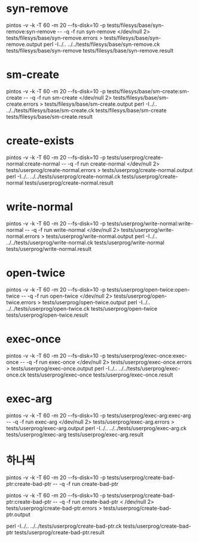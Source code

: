 # syn-remove
pintos -v -k -T 60 -m 20   --fs-disk=10 -p tests/filesys/base/syn-remove:syn-remove -- -q -f run syn-remove </dev/null 2> tests/filesys/base/syn-remove.errors > tests/filesys/base/syn-remove.output 
perl -I../.. ../../tests/filesys/base/syn-remove.ck tests/filesys/base/syn-remove tests/filesys/base/syn-remove.result

# sm-create
pintos -v -k -T 60 -m 20   --fs-disk=10 -p tests/filesys/base/sm-create:sm-create -- -q -f run sm-create </dev/null 2> tests/filesys/base/sm-create.errors > tests/filesys/base/sm-create.output 
perl -I../.. ../../tests/filesys/base/sm-create.ck tests/filesys/base/sm-create tests/filesys/base/sm-create.result

# create-exists
pintos -v -k -T 60 -m 20   --fs-disk=10 -p tests/userprog/create-normal:create-normal -- -q -f run create-normal </dev/null 2> tests/userprog/create-normal.errors > tests/userprog/create-normal.output 
perl -I../.. ../../tests/userprog/create-normal.ck tests/userprog/create-normal tests/userprog/create-normal.result

# write-normal 
pintos -v -k -T 60 -m 20   --fs-disk=10 -p tests/userprog/write-normal:write-normal -- -q -f run write-normal </dev/null 2> tests/userprog/write-normal.errors > tests/userprog/write-normal.output 
perl -I../.. ../../tests/userprog/write-normal.ck tests/userprog/write-normal tests/userprog/write-normal.result

# open-twice
pintos -v -k -T 60 -m 20   --fs-disk=10 -p tests/userprog/open-twice:open-twice -- -q -f run open-twice </dev/null 2> tests/userprog/open-twice.errors > tests/userprog/open-twice.output 
perl -I../.. ../../tests/userprog/open-twice.ck tests/userprog/open-twice tests/userprog/open-twice.result

# exec-once
pintos -v -k -T 60 -m 20   --fs-disk=10 -p tests/userprog/exec-once:exec-once -- -q -f run exec-once </dev/null 2> tests/userprog/exec-once.errors > tests/userprog/exec-once.output 
perl -I../.. ../../tests/userprog/exec-once.ck tests/userprog/exec-once tests/userprog/exec-once.result

# exec-arg
pintos -v -k -T 60 -m 20   --fs-disk=10 -p tests/userprog/exec-arg:exec-arg -- -q -f run exec-arg </dev/null 2> tests/userprog/exec-arg.errors > tests/userprog/exec-arg.output 
perl -I../.. ../../tests/userprog/exec-arg.ck tests/userprog/exec-arg tests/userprog/exec-arg.result



# 하나씩 
pintos -v -k -T 60 -m 20 --fs-disk=10 -p tests/userprog/create-bad-ptr:create-bad-ptr -- -q -f run create-bad-ptr

pintos -v -k -T 60 -m 20 --fs-disk=10 -p tests/userprog/create-bad-ptr:create-bad-ptr -- -q -f run create-bad-ptr < /dev/null 2> tests/userprog/create-bad-ptr.errors > tests/userprog/create-bad-ptr.output

perl -I../.. ../../tests/userprog/create-bad-ptr.ck tests/userprog/create-bad-ptr tests/userprog/create-bad-ptr.result